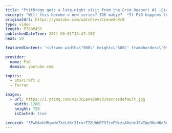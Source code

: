 ```yaml
---
title: "PtitDrogo gets a late-night visit from the Grim Reaper! #1 -StarCraft 2"
excerpt: "Will this become a new series? IDK mabye?  *If PiG happens to talk about a viewer tournament the announced day is wrong as we had to move it a few times hahahaha  Like the content? Then consider to leave a thumbs up and subscribe! ;) Videos don’t appear in your feed and you want to get notified about"
originalUrl: https://youtube.com/watch?v=3cLene8nRc8
type: video
length: PT38M45S
publishedDateTime: 2021-06-01T12:47:10Z
heat: 50

featuredContent: "<iframe width=\"800\" height=\"500\" frameborder=\"0\" src=\"https://www.youtube.com/embed/3cLene8nRc8\" allow=\"accelerometer; autoplay; encrypted-media; gyroscope; picture-in-picture\" allowfullscreen></iframe>"

provider:
  name: PiG
  domain: youtube.com

topics:
  - StarCraft 2
  - Terran

images:
  - url: https://i.ytimg.com/vi/3cLene8nRc8/maxresdefault.jpg
    width: 1280
    height: 720
    isCached: true

secured: "3PwMAxkHRjmNx7XeLdKr3IrurTZXUbbBF9ItvEHczsA0eUeJl4TWp3Nod6o3AFbkYwKIGUM9Cpk3aJ5j66mNaPJp0vAnQFFxbPB/Y2IazVsqKUlmPgfHfm5SF+wTZbuJ9mZXZ4B8zAuCqxhkMHNB/xWZpbRaNzSgA2Y1GpOBdwBCpNv1jzyU0H8/qz9kJlnSS7tPHCxAoi6ovaM3G54Pg2b7T876jdomQBuesQJkakDGoJBNNSLWLqoQnzOEQdHPVVbnt48aNLZVDLCAj/HGfElHz0gfjbn1xnsULkIzvM6Py/PNQO6fe8zCgMRd0sVyldMW5WGczQ5H/CqL80sUMfZ2Aak+5rvSVvVK7ikHKl1oC1Jwd+XId27A/vftdILOxVSn8m7wsO4UfD5wkhNltl8kxXN2hrDkgMdS65vKAb8=;pWqTnRBtTSvZLnwUoWS1FQ=="
---
```


